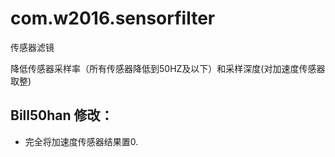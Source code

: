 # com.w2016.sensorfilter
传感器滤镜

降低传感器采样率（所有传感器降低到50HZ及以下）和采样深度(对加速度传感器取整)

## Bill50han 修改：
- 完全将加速度传感器结果置0.
